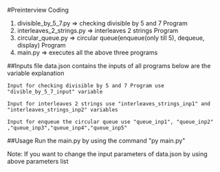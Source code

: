 #Preinterview Coding
1. divisible_by_5_7.py => checking divisible by 5 and 7 Program
2. interleaves_2_strings.py => interleaves 2 strings Program
3. circular_queue.py => circular queue(enqueue(only till 5), dequeue, display) Program
4. main.py => executes all the above three programs

##Inputs
    file data.json contains the inputs of all programs below are the variable explanation

    Input for checking divisible by 5 and 7 Program use "divible_by_5_7_input" variable

    Input for interleaves 2 strings use "interleaves_strings_inp1" and "interleaves_strings_inp2" variables

    Input for enqueue the circular queue use "queue_inp1", "queue_inp2" ,"queue_inp3","queue_inp4","queue_inp5"

##Usage
Run the main.py by using the command "py main.py"

Note: If you want to change the input parameters of data.json by using above parameters list
